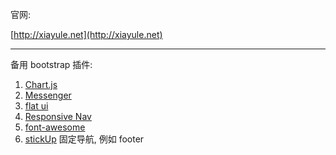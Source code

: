 
官网:

[http://xiayule.net](http://xiayule.net)

-------------------------------------------------------------------

备用 bootstrap 插件:

1. [Chart.js](http://www.bootcss.com/p/chart.js/)
2. [Messenger](http://www.bootcss.com/p/messenger/)
3. [flat ui](http://www.bootcss.com/p/flat-ui/)
4. [Responsive Nav](http://www.bootcss.com/p/responsive-nav.js/)
5. [font-awesome](http://www.bootcss.com/p/font-awesome/)
6. [stickUp](https://github.com/LiranCohen/stickUp) 固定导航, 例如 footer
